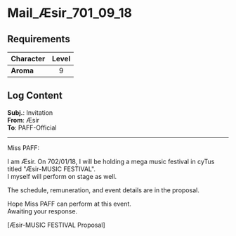 # Mail_Æsir_701_09_18
## Requirements
|Character|Level|
|---------|:---:|
|**Aroma**|  9  |

## Log Content
**Subj.**: Invitation<br>
**From**: Æsir<br>
**To**: PAFF-Official
___
Miss PAFF:

I am Æsir. On 702/01/18, I will be holding a mega music festival in cyTus titled "Æsir\-MUSIC FESTIVAL".<br>
I myself will perform on stage as well.

The schedule, remuneration, and event details are in the proposal.

Hope Miss PAFF can perform at this event.<br>
Awaiting your response.

[Æsir\-MUSIC FESTIVAL Proposal]
